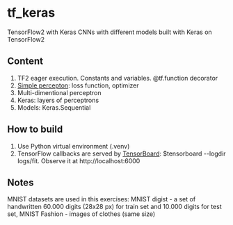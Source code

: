# tf_keras
TensorFlow2 with Keras
CNNs with different models built with Keras on TensorFlow2

## Content
1. TF2 eager execution. Constants and variables. @tf.function decorator
2. [Simple percepton](https://github.com/olegkleiman/tf_keras/blob/master/perceptron_v1.py): loss function, optimizer
3. Multi-dimentional perceptron
4. Keras: layers of perceptrons
5. Models: Keras.Sequential

## How to build
1. Use Python virtual environment (.venv) 
2. TensorFlow callbacks are served by [TensorBoard](https://www.tensorflow.org/tensorboard/get_started): $tensorboard --logdir logs/fit. Observe it at http://localhost:6000

## Notes
MNIST datasets are used in this exercises: MNIST digist - a set of handwritten 60.000 digits (28x28 px) for train set and 10.000 digits for test set, MNIST Fashion - images of clothes (same size)